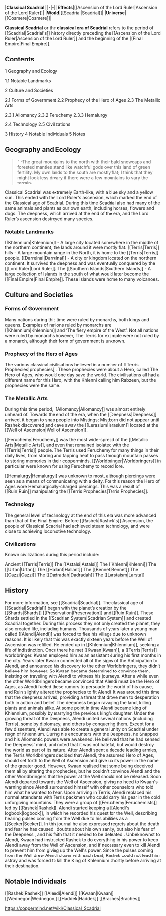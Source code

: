|**Classical Scadrial**|
|-|-|
|**Effects**|[[Ascension of the Lord Ruler\|Ascension of the Lord Ruler]]|
|**World**|[[Scadrial\|Scadrial]]|
|**Universe**|[[Cosmere\|Cosmere]]|

**Classical Scadrial** or the **classical era of Scadrial** refers to the period of [[Scadrial\|Scadrial's]] history directly preceding the [[Ascension of the Lord Ruler\|Ascension of the Lord Ruler]] and the beginning of the [[Final Empire\|Final Empire]].

## Contents

1 Geography and Ecology

1.1 Notable Landmarks


2 Culture and Societies

2.1 Forms of Government
2.2 Prophecy of the Hero of Ages
2.3 The Metallic Arts

2.3.1 Allomancy
2.3.2 Feruchemy
2.3.3 Hemalurgy


2.4 Technology
2.5 Civilizations


3 History
4 Notable Individuals
5 Notes


## Geography and Ecology
>“
\-The great mountains to the north  with their bald snowcaps and forested mantles  stand like watchful gods over this land of green fertility. My own lands to the south are mostly flat; I think that they might look less dreary if there were a few mountains to vary the terrain.


Classical Scadrial was extremely Earth-like, with a blue sky and a yellow sun. This ended with the Lord Ruler's ascension, which marked the end of the Classical age of Scadrial.
During this time Scadrial also had many of the same animals and plants as our own earth, including horses, flowers and dogs. The deepness, which arrived at the end of the era, and the Lord Ruler’s ascension destroyed many species.

### Notable Landmarks
[[Khlennium\|Khlennium]] - A large city located somewhere in the middle of the northern continent, the lands around it were mostly flat.
[[Terris\|Terris]] hills - A large mountain range in the North, it is home to the [[Terris\|Terris]] people.
[[Darrelnai\|Darrelnai]] - A city or kingdom located on the northern continent. It survived the deepness and was eventually conquered by the [[Lord Ruler\|Lord Ruler]].
The [[Southern Islands\|Southern Islands]] - A large collection of Islands in the south of what would later become the [[Final Empire\|Final Empire]]. These islands were home to many volcanoes.
## Culture and Societies
### Forms of Government
Many nations during this time were ruled by monarchs, both kings and queens. Examples of nations ruled by monarchs are [[Khlennium\|Khlennium]] and ‘The fiery empire of the West’. Not all nations were ruled by monarchs however, The Terris for example were not ruled by a monarch, although their form of government is unknown.

### Prophecy of the Hero of Ages
The various classical civilisations believed in a number of [[Terris Prophecies\|prophecies]]. These prophecies were about a Hero, called The Hero of Ages, who would one day save the world. The civilisations all had a different name for this Hero, with the Khlenni calling him Rabzeen, but the prophecies were the same.

### The Metallic Arts

During this time period, [[Allomancy\|Allomancy]] was almost entirely unheard of. Towards the end of the era, when the [[Deepness\|Deepness]] arrived, it began to snap people into Mistings; Mistborn did not appear until Rashek discovered and gave away the [[Lerasium\|lerasium]] located at the [[Well of Ascension\|Well of Ascension]].


[[Feruchemy\|Feruchemy]] was the most wide-spread of the [[Metallic Arts\|Metallic Arts]], and even that remained isolated with the [[Terris\|Terris]] people. The Terris used Feruchemy for many things in their daily lives, from storing and tapping heat to pass through mountain passes to storing memories in their copperminds. [[Worldbringer\|Worldbringers]] in particular were known for using Feruchemy to record lore.


[[Hemalurgy\|Hemalurgy]] was unknown to most, although piercings were seen as a means of communicating with a deity. For this reason the Hero of Ages wore Hemalurgically-charged piercings. This was a result of [[Ruin\|Ruin]] manipulating the [[Terris Prophecies\|Terris Prophecies]].

### Technology
The general level of technology at the end of this era was more advanced than that of the Final Empire. Before [[Rashek\|Rashek's]] Ascension, the people of Classical Scadrial had achieved steam technology, and were close to achieving locomotive technology.

### Civilizations
Known civilizations during this period include:


Ancient [[Terris\|Terris]]
The [[Astalsi\|Astalsi]]
The [[Khlenni\|Khlenni]]
The [[Urtan\|Urtan]]
The [[Hallant\|Hallant]]
The [[Bennet\|Bennet]]
The [[Cazzi\|Cazzi]]
The [[Dadradah\|Dadradah]]
The [[Larstaism\|Larsta]]

## History
For more information, see [[Scadrial\|Scadrial]].
The classical age of [[Scadrial\|Scadrial]] began with the planet’s creation by the [[Shards\|Shards]] [[Preservation\|Preservation]] and [[Ruin\|Ruin]]. These Shards settled in the [[Scadrian System\|Scadrian System]] and created Scadrial together. During this process they not only created the planet, they also created life, including humans.
Thousands of years later a young man called [[Alendi\|Alendi]] was forced to flee his village due to unknown reasons. It is likely that this was exactly sixteen years before the Well of Ascension was refilled. He ended up in [[Khlennium\|Khlennium]], seeking a life of indistinction. Once there he met [[Kwaan\|Kwaan]], a [[Terris\|Terris]] worldbringer. Kwaan employed him as an assistant during his first months in the city. Years later Kwaan connected all of the signs of the Anticipation to Alendi, and announced his discovery to the other Worldbringers, they didn’t believe him however. So Kwaan became determined to convince them, insisting on traveling with Alendi to witness his journeys. After a while even the other Worldbringers became convinced that Alendi must be the Hero of Ages, as Alendi fueled these rumors to persuade the world of his cause, and Ruin slightly altered the prophecies to fit Alendi.
It was around this time that the deepness arrived, providing a threat that drove men to desperation both in action and belief. The deepness began ravaging the land, killing plants and animals alike.
At some point in time Alendi became king of Khlennium, possibly by marrying the previous king's daughter. Under the growing threat of the Deepness, Alendi united several nations (including Terris), some by diplomacy, and others by conquering them. Except for a few dissenters, Alendi was able to create a general unity on Scadrial under reign of Khlennium.
During his encounters with the Deepness, he Snapped and his Allomantic powers were awakened. He believed that he had sensed the Deepness' mind, and noted that it was not hateful, but would destroy the world as part of its nature. After Alendi spent a decade leading armies, the Terris Worldbringers decided that Alendi, the assumed Hero of Ages, should set forth to the Well of Ascension and give up its power in the name of the greater good. However, Kwaan realised that some being deceived them all by altering the prophecies, but he couldn't convince Alendi and the other Worldbringers that the power at the Well should not be released. Soon Alendi departed towards the Well of Ascension, giving no heed to Kwaan's warning since Alendi surrounded himself with other counselors who told him what he wanted to hear.
Upon arriving in Terris, Alendi replaced his normal attendants with Terris packmen who could carry his gear in the cold unforgiving mountains. They were a group of [[Feruchemy\|Feruchemists]] led by [[Rashek\|Rashek]]. Alendi started keeping a [[Alendi's logbook\|logbook]], in which he recorded his quest for the Well, describing hearing pulses coming from the Well due to his abilities as a [[Seeker\|Seeker]]. In this journal he also expressed regrets about the death and fear he has caused , doubts about his own sanity, but also his fear of the Deepness , and his faith that it needed to be defeated .
Unbeknownst to Alendi, Kwaan had instructed Rashek to do everything in his power to keep Alendi away from the Well of Ascension, and if necessary even to kill Alendi to prevent him from giving up the Well's power. Since the pulses coming from the Well drew Alendi closer with each beat, Rashek could not lead him astray and was forced to kill the King of Khlennium shortly before arriving at their destination.

## Notable Individuals

[[Rashek\|Rashek]]
[[Alendi\|Alendi]]
[[Kwaan\|Kwaan]]
[[Wednegon\|Wednegon]]
[[Haddek\|Haddek]]
[[Braches\|Braches]]



https://coppermind.net/wiki/Classical_Scadrial